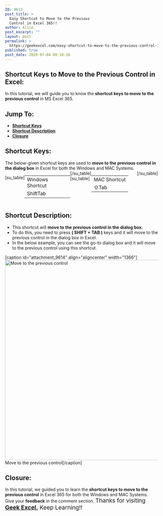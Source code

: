 ```yaml
---
ID: 9613
post_title: >
  Easy Shortcut to Move to the Previous
  Control in Excel 365!!
author: Alice
post_excerpt: ""
layout: post
permalink: >
  https://geekexcel.com/easy-shortcut-to-move-to-the-previous-control-in-excel-365/
published: true
post_date: 2020-07-04 08:18:16
---
```

<h2>Shortcut Keys to Move to the Previous Control in Excel:</h2>
In this tutorial, we will guide you to know the <strong>shortcut keys to move to the previous control</strong> in MS Excel 365.
<h2>Jump To:</h2>
<ul>
 	<li><strong><a href="#1">Shortcut Keys</a></strong></li>
 	<li><strong><a href="#2">Shortcut Description</a></strong></li>
 	<li><strong><a href="#3">Closure</a></strong></li>
</ul>
<h2 id="1">Shortcut Keys:</h2>
The below-given shortcut keys are used to <strong>move to the previous control in the dialog box</strong> in Excel for both the Windows and MAC Systems.
<div style="display: flex;">

[su_table]
<table>
<tbody>
<tr>
<td>Windows Shortcut</td>
</tr>
<tr>
<td style="display: flex;"><span class="key-flex"><span class="win-key" style="width: 120px;"><span class="custom-span-key">Shift</span></span></span><span class="key-flex"><span class="win-key"><span class="custom-span-key">Tab</span></span></span></td>
</tr>
</tbody>
</table>
[/su_table]
[su_table]
<table style="float: right;">
<tbody>
<tr>
<td>MAC Shortcut</td>
</tr>
<tr>
<td style="display: flex;"><span class="key-flex"><span class="mac-key"><span class="custom-span-key">⇧</span></span></span><span class="key-flex"><span class="mac-key"><span class="custom-span-key">Tab</span></span></span></td>
</tr>
</tbody>
</table>
[/su_table]

</div>
<h2 id="2">Shortcut Description:</h2>
<ul>
 	<li>This shortcut will <strong>move to the previous control in the dialog box</strong>.</li>
 	<li>To do this, you need to press <strong>( SHIFT + TAB )</strong> keys and it will move to the previous control in the dialog box in Excel.</li>
 	<li>In the below example, you can see the go-to dialog box and it will move to the previous control using this shortcut.</li>
</ul>
[caption id="attachment_9614" align="aligncenter" width="1366"]<img class="size-full wp-image-9614" src="https://geekexcel.com/wp-content/uploads/2020/07/ezgif.com-optimize-2020-07-04T080538.240.gif" alt="Move to the previous control" width="1366" height="660" /> Move to the previous control[/caption]
<h2 id="3">Closure:</h2>
In this tutorial, we guided you to learn the <strong>shortcut keys to move to the previous control</strong> in Excel 365 for both the Windows and MAC Systems. Give your <strong>feedback</strong> in the comment section. <span style="font-size: 19px;">Thanks for visiting <strong><a href="https://geekexcel.com/">Geek Excel.</a></strong> Keep Learning!!</span>